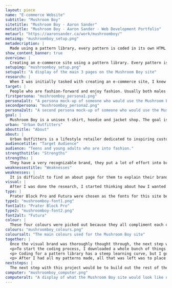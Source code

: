 ```yaml
---
layout: piece
name: "E-commerce Website"
subtitle: "Mushroom Boy"
sitetitle: "Mushroom Boy · Aaron Sander"
metatitle: "Mushroom Boy · Aaron Sander · Web Development Portfolio"
metaurl: "https://aaronsander.ca/work/mushroomboy/"
metaimg: "mushroomboy_setup.png"
metadecription: |
  Made using a pattern library, every pattern is coded in its own HTML file, in a pattern folder and draws from a CSS file in the pattern folder.
show_content_banner: true
overview: |
  Creating an e-commerce site using a pattern library. Every pattern is coded in its own HTML file, in a pattern folder and draws from a CSS file in the pattern folder. To build each page, patterns are called out and pieced together with only minimal amounts of HTML to structure them.
setupimg: "mushroomboy_setup.png"
setupalt: "A display of the main 3 pages on the Mushroom Boy site"
research: |
  When I was initially tasked with creating an e-commerce site, I knew I wanted to create a t-shirt brand for some of the weird art that I have made in the past. I knew roughly who I wanted to target but didn't really know how or why. All my research was done to narrow down my target group and influence my decisions when the time came to start designing. All this research helped me create my website goal and strengthen my idea of how I wanted the site to be perceived.
target: |
  People who are fashion-forward and enjoy fashion. Usually both males and females between the ages of 16 - 28, who keep up to date on social media and enjoy expressing themselves through their fashion and appearance. Generally artistic and stylish, have a good sense of self. It uses bright fun colours that are also mature enough to draw the attention of young adults. Below are two personas of potential customers to the E-commerce site.
firstpersona: "mushroomboy_persona1.png"
persona1alt: "A persona mock-up of someone who would use the Mushroom Boy site"
secondpersona: "mushroomboy_persona2.png"
persona2alt: "A second persona mock-up of someone who would use the Mushroom Boy site"
goal: |
  Mushroom Boy is a unisex t-shirt, hoodie and jacket shop. The goal is to sell a unique brand of clothing to people looking for unisex clothing. As well, the website should represent the brand and the stylistic choices should coincide with the appearance of the clothing.
urban: "Urban Outfitters"
abouttitle: "About"
about: |
  Urban Outfitters is a lifestyle retailer dedicated to inspiring customers through a unique combination of product, creativity and cultural understanding, offering experiential retail environments and a well-curated mix of on-trend women’s and men’s clothes, from boho dresses, denim and graphics to shoes, hats, and backpacks, as well as beauty, intimates, swim and a collection of handpicked vintage clothing.
audiencetitle: "Target Audience"
audience: "Teens and young adults who are into fashion."
strengthstitle: "Strengths"
strengths: |
  They have a very recognizable brand, they put a lot of effort into brand awareness and putting their brand forward in style. They try many new things and the site is pretty straight forward. They use clear descriptors for their clothing, clearly state any partnerships and what materials are used.
weaknessestitle: "Weaknesses"
weaknesses: |
  It is difficult to find an about page for them to explain their branding and style guide. Most online clothing stores give you at least a little bit of an idea of how they represent their brand and how they think their clothing should be styled. (their product cards include models wearing the clothing and showing off the unique styling which could be used for a lookbook but it would be nicer to have a real book).
visual: |
  After I was done the research, I started thinking about how I wanted the site to feel. I wanted something modern but eye-catching. To achieve this I kept the site minimal in elements but added a lot of personality to the site. To get a full idea of how all the elements of the site would tie together I created a high fidelity wireframe in Adobe XD.
type: |
  Prater Block Pro and Futura were chosen as the fonts for this site because together they give off the sleek modern vibe with a hint of personality. Prater Block Pro was specifically chosen for the font of the title because it had a fun youthful feel to it, which represented the brand and put a strong idea of what the user should expect.</p><p>Prater Block Pro was paired with Futura because Futura is a sleek and modern typeface. Futura tied together all elements of the site's brand by not having a large amount of personality, this let the site speak for itself.
type1: "mushroomboy-font1.png"
font1alt: "Prater Block Pro"
type2: "mushroomboy-font2.png"
font2alt: "Futura"
colour: |
  These four colours were picked out because they all compliment each other well. The pink, blue and yellow were chosen as fun, youthful feeling colours that added a pop to the site. The primary grey was chosen as the alternate background colour aside from pure white, giving a bit of contrast to the site.
colours: "mushroomboy_colours.png"
coloursalt: "The main colours used for the Mushroom Boy site"
together: |
  Once the visual brand was thoroughly thought through, the next step was to start designing the layout of the site. The homepage was designed to be minimal with the sole purpose of drawing users further into the site. The main banner for it was larger than any other page to announce to the user what site they were on and to give the site a bit of life with the animated bubbles moving around. Additionally, each accent colour corresponds to a collection of items, which helps enforce the colours as part of the brand and brings all the pages together.</p>
  <p>To start the coding process, I downloaded a whole bunch of things to get my pattern library up and running... <small>(It was a long process)</small> Once all the downloading was done, I started by breaking my wireframe site down into repeating patterns. This is a vital step when creating pattern libraries since it groups and trims down patterns and lets you know which patterns can become an array(?). An array(?) is one repeating pattern that, with the help of some Markdown files, can spit out different pieces of code that all look the same but each has different information, which is very handy when you are making a products page.</p>
  <p> Coding for a pattern library has a steep learning curve, but I got used to it quickly once I understood how vital the file structure is. Each pattern gets its own folder and each folder has an HTML, CSS and config.YML file. This gives each pattern it's own HTML file, a CSS sheet to reference for styling and a config.YML for an explanation in the pattern library.</p>
  <p> After I had all my patterns made, all that was left was to place each piece into its respective place. I created a few layouts that would be used around the site that held common patterns like the navigation, the header and the footer. Then made HTML files for each page and placed in the appropriate pattern and array. In all, the building of the site was the shortest amount of time, all it took was a little bit of code and placing some patterns.
nextsteps: |
  The next step with this project would be to build out the rest of the site, as right now, only a select few pages of the site are up and running. As well, getting the site up to internet standards, adding all SEO and meta data, would follow close behind.
computer: "mushroomboy_computer.png"
computeralt: "A display of what the Mushroom Boy site would look like on a computer screen"
---
```

